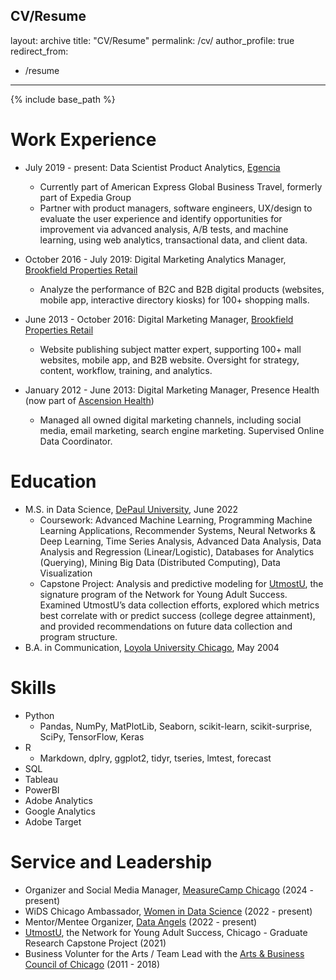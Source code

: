 CV/Resume
---
layout: archive
title: "CV/Resume"
permalink: /cv/
author_profile: true
redirect_from:
  - /resume
---

{% include base_path %}

Work Experience
======
* July 2019 - present: Data Scientist Product Analytics, [Egencia](http://www.egencia.com)
  * Currently part of American Express Global Business Travel, formerly part of Expedia Group
  * Partner with product managers, software engineers, UX/design to evaluate the user experience and identify opportunities for improvement via advanced analysis, A/B tests, and machine learning, using web analytics, transactional data, and client data.

* October 2016 - July 2019: Digital Marketing Analytics Manager, [Brookfield Properties Retail](https://www.brookfieldproperties.com/en/our-businesses/retail.html)
  * Analyze the performance of B2C and B2B digital products (websites, mobile app, interactive directory kiosks) for 100+ shopping malls. 
  
* June 2013 - October 2016: Digital Marketing Manager, [Brookfield Properties Retail](https://www.brookfieldproperties.com/en/our-businesses/retail.html)
  * Website publishing subject matter expert, supporting 100+ mall websites, mobile app, and B2B website. Oversight for strategy, content, workflow, training, and analytics.
  
* January 2012 - June 2013: Digital Marketing Manager, Presence Health (now part of [Ascension Health](https://healthcare.ascension.org/))
  * Managed all owned digital marketing channels, including social media, email marketing, search engine marketing. Supervised Online Data Coordinator. 


Education
======
* M.S. in Data Science, [DePaul University](https://www.cdm.depaul.edu/academics/Pages/MS-in-Data-Science.aspx), June 2022
  * Coursework: Advanced Machine Learning, Programming Machine Learning Applications, Recommender Systems, Neural Networks & Deep Learning, Time Series Analysis, Advanced Data Analysis, Data Analysis and Regression (Linear/Logistic), Databases for Analytics (Querying), Mining Big Data (Distributed Computing), Data Visualization
  * Capstone Project: Analysis and predictive modeling for [UtmostU](https://www.utmostu.org/), the signature program of the Network for Young Adult Success. Examined UtmostU’s data collection efforts, explored which metrics best correlate with or predict success (college degree attainment), and provided recommendations on future data collection and program structure.
* B.A. in Communication, [Loyola University Chicago](https://www.luc.edu/), May 2004


  
Skills
======
* Python
  * Pandas, NumPy, MatPlotLib, Seaborn, scikit-learn, scikit-surprise, SciPy, TensorFlow, Keras  
* R
  * Markdown, dplry, ggplot2, tidyr, tseries, lmtest, forecast
* SQL 
* Tableau
* PowerBI
* Adobe Analytics
* Google Analytics
* Adobe Target 
  
Service and Leadership
======
* Organizer and Social Media Manager, [MeasureCamp Chicago](https://chicago.measurecamp.org/) (2024 - present)
* WiDS Chicago Ambassador, [Women in Data Science](https://www.widsconference.org/) (2022 - present) 
* Mentor/Mentee Organizer, [Data Angels](http://dataangels.org/) (2022 - present) 
* [UtmostU](https://www.utmostu.org/), the Network for Young Adult Success, Chicago - Graduate Research Capstone Project (2021) 
* Business Volunter for the Arts / Team Lead with the [Arts & Business Council of Chicago](https://artsbiz-chicago.org/) (2011 - 2018) 
